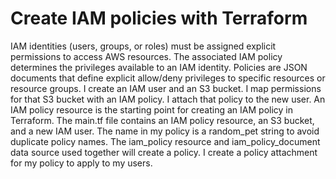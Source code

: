 # Create IAM policies with Terraform

IAM identities (users, groups, or roles) must be assigned explicit permissions to access AWS resources.
The associated IAM policy determines the privileges available to an IAM identity.
Policies are JSON documents that define explicit allow/deny privileges to specific resources or resource groups.
I create an IAM user and an S3 bucket. I map permissions for that S3 bucket with an IAM policy. I attach that policy to the new user.
An IAM policy resource is the starting point for creating an IAM policy in Terraform.
The main.tf file contains an IAM policy resource, an S3 bucket, and a new IAM user.
The name in my policy is a random_pet string to avoid duplicate policy names.
The iam_policy resource and iam_policy_document data source used together will create a policy. I create a policy attachment for my policy to apply to my users.
